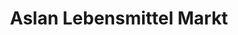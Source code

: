 ---
title: "Aslan Lebensmittel Markt"
url: /schwarzenbek/aslan-lebensmittel-markt/
shop: Supermarkt
---
